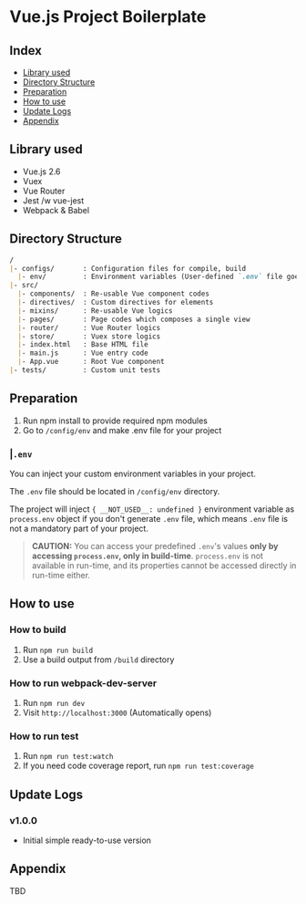 # Vue.js Project Boilerplate

## Index
- [Library used](#library-used)
- [Directory Structure](#directory-structure)
- [Preparation](#preparation)
- [How to use](#how-to-use)
- [Update Logs](#update-logs)
- [Appendix](#appendix)

<a name="library-used"></a>
## Library used
- Vue.js 2.6
- Vuex
- Vue Router
- Jest /w vue-jest
- Webpack & Babel

<a name="directory-structure"></a>
## Directory Structure

```md
/
|- configs/       : Configuration files for compile, build
  |- env/         : Environment variables (User-defined `.env` file goes here)
|- src/
  |- components/  : Re-usable Vue component codes
  |- directives/  : Custom directives for elements
  |- mixins/      : Re-usable Vue logics
  |- pages/       : Page codes which composes a single view
  |- router/      : Vue Router logics
  |- store/       : Vuex store logics
  |- index.html   : Base HTML file
  |- main.js      : Vue entry code
  |- App.vue      : Root Vue component
|- tests/         : Custom unit tests
```

<a name="preparation"></a>
## Preparation

1. Run npm install to provide required npm modules
2. Go to `/config/env` and make .env file for your project

### |`.env`
You can inject your custom environment variables in your project.

The `.env` file should be located in `/config/env` directory.

The project will inject `{ __NOT_USED__: undefined }` environment variable as `process.env` object if you don't generate `.env` file, which means `.env` file is not a mandatory part of your project.

> **CAUTION:** You can access your predefined `.env`'s values **only by accessing `process.env`, only in build-time**. `process.env` is not available in run-time, and its properties cannot be accessed directly in run-time either.

<a name="how-to-use"></a>
## How to use

### How to build
1. Run `npm run build`
2. Use a build output from `/build` directory

### How to run webpack-dev-server
1. Run `npm run dev`
2. Visit `http://localhost:3000` (Automatically opens)

### How to run test
1. Run `npm run test:watch`
2. If you need code coverage report, run `npm run test:coverage`

<a name="update-logs"></a>
## Update Logs

### v1.0.0
- Initial simple ready-to-use version

<a name="appendix"></a>
## Appendix
TBD
